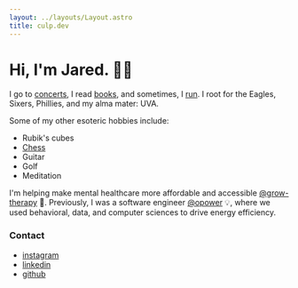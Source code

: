 ```yaml
---
layout: ../layouts/Layout.astro
title: culp.dev
---
```


# Hi, I'm Jared. 👋🏻

I go to [concerts](./concerts), I read [books](https://app.thestorygraph.com/profile/jaredculp), and sometimes, I [run](https://www.strava.com/athletes/29877893).
I root for the Eagles, Sixers, Phillies, and my alma mater: UVA.


Some of my other esoteric hobbies include:
- Rubik's cubes
- [Chess](https://lichess.org/@/jaredculp)
- Guitar
- Golf
- Meditation


I'm helping make mental healthcare more affordable and accessible [@grow-therapy](https://growtherapy.com) 🌱.
Previously, I was a software engineer [@opower](./opower) 💡, where we used behavioral, data, and computer sciences to drive energy efficiency.

### Contact

* [instagram](https://instagram.com/jaredculp)
* [linkedin](https://linkedin.com/in/jared-culp)
* [github](https://github.com/jaredculp)
